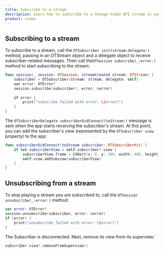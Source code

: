 ```yaml
---
title: Subscribe to a stream
description: Learn how to subscribe to a Vonage Video API stream in your iOS application. Once you have connected to a session, you can subscribe to a stream to view video, audio, and signalling data.
product: video
---
```


## Subscribing to a stream

To subscribe to a stream, call the `OTSubscriber init(stream:delegate:)` method, passing in an OTStream object and a delegate object to receive subscriber-related messages. Then call the`OTSession subscribe(_:error:)` method to start subscribing to the stream:

```swift
func session(_ session: OTSession, streamCreated stream: OTStream) {
    subscriber = OTSubscriber(stream: stream, delegate: self)
    var error: OTError?
    session.subscribe(subscriber!, error: &error)
    
    if error {
        print("subscribe failed with error: \(error)")
    }
}
```

The `OTSubscriberDelegate subscriberDidConnect(toStream:)` message is sent when the app starts receiving the subscriber's stream. At this point, you can add the subscriber's view (represented by the `OTSubscriber view` property) to the app:

```swift
func subscriberDidConnect(toStream subscriber: OTSubscriberKit) {
    if let subscriberView = self.subscriber?.view {
        subscriberView.frame = CGRect(x: 0, y: 300, width: 400, height: 300)
        self.view.addSubview(subscriberView)
    }
}
```

## Unsubscribing from a stream

To stop playing a stream you are subscribed to, call the `OTSession unsubscribe(_:error:)` method:

```swift
var error: OTError?
session.unsubscribe(subscriber, error: &error)
if (error) {
    print("unsubscribe failed with error: \(error)")
}
```

The Subscriber is disconnected. Next, remove its view from its superview:

```swift
subscriber.view?.removeFromSuperview()
```
